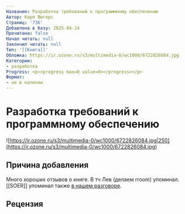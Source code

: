 ```yaml
---
Название: Разработка требований к программному обеспечению
Автор: Карл Вигерс
Страниц: '736'
Добавлена в базу: 2025-04-14
Прочитана: false
Начал читать: null
Закончил читать: null
Тип: '[[Книга]]'
Обложка: https://ir.ozone.ru/s3/multimedia-0/wc1000/6722826084.jpg
Категории:
- разработка
Progress: <p><progress max=0 value=0></progress></p>
Формат:
- не в наличии
---
```

# Разработка требований к программному обеспечению

![https://ir.ozone.ru/s3/multimedia-0/wc1000/6722826084.jpg|250](https://ir.ozone.ru/s3/multimedia-0/wc1000/6722826084.jpg)

## Причина добавления

Много хороших отзывов о книге. В тч Лев (делаем rroom) упоминал. [[SOER]] упоминал также [в нашем разговоре](https://www.youtube.com/watch?v=ZGyyQ2CzgO4).

## Рецензия